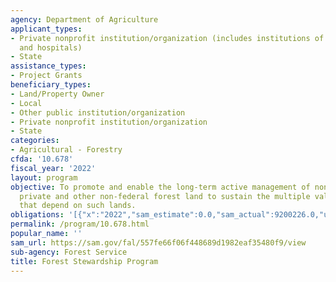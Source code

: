 ```yaml
---
agency: Department of Agriculture
applicant_types:
- Private nonprofit institution/organization (includes institutions of higher education
  and hospitals)
- State
assistance_types:
- Project Grants
beneficiary_types:
- Land/Property Owner
- Local
- Other public institution/organization
- Private nonprofit institution/organization
- State
categories:
- Agricultural - Forestry
cfda: '10.678'
fiscal_year: '2022'
layout: program
objective: To promote and enable the long-term active management of non-industrial
  private and other non-federal forest land to sustain the multiple values and uses
  that depend on such lands.
obligations: '[{"x":"2022","sam_estimate":0.0,"sam_actual":9200226.0,"usa_spending_actual":7871826.92},{"x":"2023","sam_estimate":10000000.0,"sam_actual":0.0,"usa_spending_actual":5083848.29},{"x":"2024","sam_estimate":0.0,"sam_actual":0.0,"usa_spending_actual":0.0}]'
permalink: /program/10.678.html
popular_name: ''
sam_url: https://sam.gov/fal/557fe66f06f448689d1982eaf35480f9/view
sub-agency: Forest Service
title: Forest Stewardship Program
---
```

